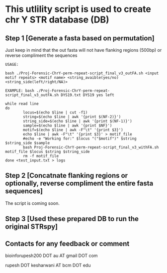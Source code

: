 # This utlility script is used to create chr Y STR database (DB)

## Step 1 [Generate a fasta based on permutation]

Just keep in mind that the out fasta will not have flanking regions (500bp) or reverse compliment the sequences

```
USAGE:

bash ./Proj-Forensic-ChrY-perm-repeat-script_final_v3_outFA.sh <input motif repeats> <motif name> <string_avaible(yes/no) <string_side(left/right/NA)>

EXAMPLE: bash ./Proj-Forensic-ChrY-perm-repeat-script_final_v3_outFA.sh DYS19.txt DYS19 yes left

```

```
while read line
do
        locus=$(echo $line | cut -f1)
        string=$(echo $line | awk '{print $(NF-2)}')
        string_side=$(echo $line | awk '{print $(NF-1)}')
        sample=$(echo $line | awk '{print $NF}')
        motif=$(echo $line | awk -F"\t" '{print $3}')
        echo $line | awk -F"\t" '{print $3}' > motif_file
        #echo -e "Working for:" $locus "("$motif")" $string $string_side $sample
        bash Proj-Forensic-ChrY-perm-repeat-script_final_v3_withFA.sh motif_file $locus $string $string_side
        rm -f motif_file
done <test_input.txt > logs

```

## Step 2 [Concatnate flanking regions or optionally, reverse compliment the entire fasta sequences]

The script is coming soon.


## Step 3 [Used these prepared DB to run the original STRspy]




## Contacts for any feedback or comment
bioinforupesh200 DOT au AT gmail DOT com

rupesh DOT kesharwani AT bcm DOT edu

